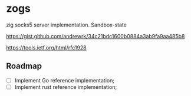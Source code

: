 # zogs

zig socks5 server implementation. Sandbox-state

<https://gist.github.com/andrewrk/34c21bdc1600b0884a3ab9fa9aa485b8>

<https://tools.ietf.org/html/rfc1928>

## Roadmap

- [ ] Implement Go reference implementation;
- [ ] Implement rust reference implementation;
